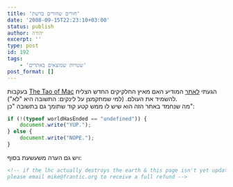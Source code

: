 ```yaml
---
title: 'חורים שחורים ברשת'
date: '2008-09-15T22:23:10+03:00'
status: publish
author: יהודה
excerpt: ''
type: post
id: 192
tags:
    - 'שטויות שמוצאים באתרים'
post_format: []
---
```

בעקבות [The Tao of Mac](http://the.taoofmac.com/space/links/2008/09/10/0926#has-the-large-hadron-collider-destroyed-the-world-yet-) הגעתי [לאתר](http://hasthelargehadroncolliderdestroyedtheworldyet.com/) המודיע האם מאיץ החלקיקים החדש הצליח להשמיד את העולם. (למי שמתקמצן על לינקים: התשובה היא "לא").  
מה שנחמד באתר הזה הוא שיש לו ממש קטע קוד שתומך גם בתשובה "כן":

```js
if (!(typeof worldHasEnded == "undefined")) {
    document.write("YUP.");
} else {
    document.write("NOPE.");
}
```

ויש גם הערה משעשעת בסוף:

```html
<!-- if the lhc actually destroys the earth & this page isn't yet updated
please email mike@frantic.org to receive a full refund -->
```
